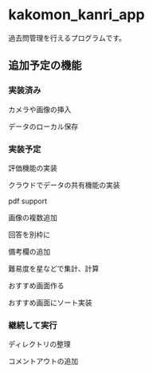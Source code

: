 # kakomon_kanri_app

過去問管理を行えるプログラムです。

## 追加予定の機能

### 実装済み

カメラや画像の挿入

データのローカル保存

### 実装予定

評価機能の実装

クラウドでデータの共有機能の実装

pdf support

画像の複数追加

回答を別枠に

備考欄の追加

難易度を星などで集計、計算

おすすめ画面作る

おすすめ画面にソート実装

### 継続して実行

ディレクトリの整理

コメントアウトの追加
